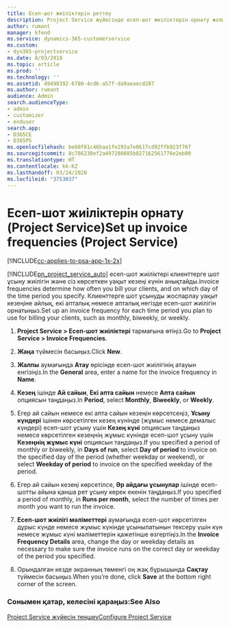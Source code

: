 ```yaml
---
title: Есеп-шот жиіліктерін реттеу
description: Project Service жүйесінде есеп-шот жиіліктерін орнату жолы
author: rumant
manager: kfend
ms.service: dynamics-365-customerservice
ms.custom:
- dyn365-projectservice
ms.date: 8/03/2018
ms.topic: article
ms.prod: ''
ms.technology: ''
ms.assetid: 49498392-6780-4cd6-a57f-da9aeaecd287
ms.author: rumant
audience: Admin
search.audienceType:
- admin
- customizer
- enduser
search.app:
- D365CE
- D365PS
ms.openlocfilehash: be60f81c46baa1fe293a7e0617cd92ffb923f76f
ms.sourcegitcommit: 8c786230ef2a497280885b827162561776e2eb00
ms.translationtype: HT
ms.contentlocale: kk-KZ
ms.lasthandoff: 03/24/2020
ms.locfileid: "3753037"
---
```

# <a name="set-up-invoice-frequencies-project-service"></a><span data-ttu-id="8427b-103">Есеп-шот жиіліктерін орнату (Project Service)</span><span class="sxs-lookup"><span data-stu-id="8427b-103">Set up invoice frequencies (Project Service)</span></span>

[!INCLUDE[cc-applies-to-psa-app-1x-2x](../includes/cc-applies-to-psa-app-1x-2x.md)]

[!INCLUDE[pn_project_service_auto](../includes/pn-project-service-auto.md)] <span data-ttu-id="8427b-104">есеп-шот жиіліктері клиенттерге шот ұсыну жиілігін және сіз көрсеткен уақыт кезеңі күнін анықтайды.</span><span class="sxs-lookup"><span data-stu-id="8427b-104">invoice frequencies determine how often you bill your clients, and on which day of the time period you specify.</span></span> <span data-ttu-id="8427b-105">Клиенттерге шот ұсынуды жоспарлау уақыт кезеңіне айлық, екі апталық немесе апталық негізде есеп-шот жиілігін орнатыңыз.</span><span class="sxs-lookup"><span data-stu-id="8427b-105">Set up an invoice frequency for each time period you plan to use for billing your clients, such as monthly, biweekly, or weekly.</span></span>  
  
1.  <span data-ttu-id="8427b-106">**Project Service > Есеп-шот жиіліктері** тармағына өтіңіз.</span><span class="sxs-lookup"><span data-stu-id="8427b-106">Go to **Project Service > Invoice Frequencies**.</span></span>  
  
2.  <span data-ttu-id="8427b-107">**Жаңа** түймесін басыңыз.</span><span class="sxs-lookup"><span data-stu-id="8427b-107">Click **New**.</span></span>  
  
3.  <span data-ttu-id="8427b-108">**Жалпы** аумағында **Атау** өрісінде есеп-шот жиілігінің атауын енгізіңіз.</span><span class="sxs-lookup"><span data-stu-id="8427b-108">In the **General** area, enter a name for the invoice frequency in **Name**.</span></span>  
  
4.  <span data-ttu-id="8427b-109">**Кезең** ішінде **Ай сайын**, **Екі апта сайын** немесе **Апта сайын** опциясын таңдаңыз.</span><span class="sxs-lookup"><span data-stu-id="8427b-109">In **Period**, select **Monthly**, **Biweekly**, or **Weekly**.</span></span>  
  
5.  <span data-ttu-id="8427b-110">Егер ай сайын немесе екі апта сайын кезеңін көрсетсеңіз, **Ұсыну күндері** ішінен көрсетілген кезең күнінде (жұмыс немесе демалыс күндері) есеп-шот ұсыну үшін **Кезең күні** опциясын таңдаңыз немесе көрсетілген кезеңнің жұмыс күнінде есеп-шот ұсыну үшін **Кезеңнің жұмыс күні** опциясын таңдаңыз.</span><span class="sxs-lookup"><span data-stu-id="8427b-110">If you specified a period of monthly or biweekly, in **Days of run**, select **Day of period** to invoice on the specified day of the period (whether weekday or weekend), or select **Weekday of period** to invoice on the specified weekday of the period.</span></span>  
  
6.  <span data-ttu-id="8427b-111">Егер ай сайын кезеңі көрсетілсе, **Әр айдағы ұсынулар** ішінде есеп-шотты айына қанша рет ұсыну керек екенін таңдаңыз.</span><span class="sxs-lookup"><span data-stu-id="8427b-111">If you specified a period of monthly, in **Runs per month**, select the number of times per month you want to run the invoice.</span></span>  
  
7.  <span data-ttu-id="8427b-112">**Есеп-шот жиілігі мәліметтері** аумағында есеп-шот көрсетілген дұрыс күнде немесе жұмыс күнінде ұсынылатынын тексеру үшін күн немесе жұмыс күні мәліметтерін қажетінше өзгертіңіз.</span><span class="sxs-lookup"><span data-stu-id="8427b-112">In the **Invoice Frequency Details** area, change the day or weekday details as necessary to make sure the invoice runs on the correct day or weekday of the period you specified.</span></span>  
  
8.  <span data-ttu-id="8427b-113">Орындалған кезде экранның төменгі оң жақ бұрышында **Сақтау** түймесін басыңыз.</span><span class="sxs-lookup"><span data-stu-id="8427b-113">When you’re done, click **Save** at the bottom right corner of the screen.</span></span>  
  
### <a name="see-also"></a><span data-ttu-id="8427b-114">Сонымен қатар, келесіні қараңыз:</span><span class="sxs-lookup"><span data-stu-id="8427b-114">See Also</span></span>  
 [<span data-ttu-id="8427b-115">Project Service жүйесін теңшеу</span><span class="sxs-lookup"><span data-stu-id="8427b-115">Configure Project Service</span></span>](../project-service/configure.md)
